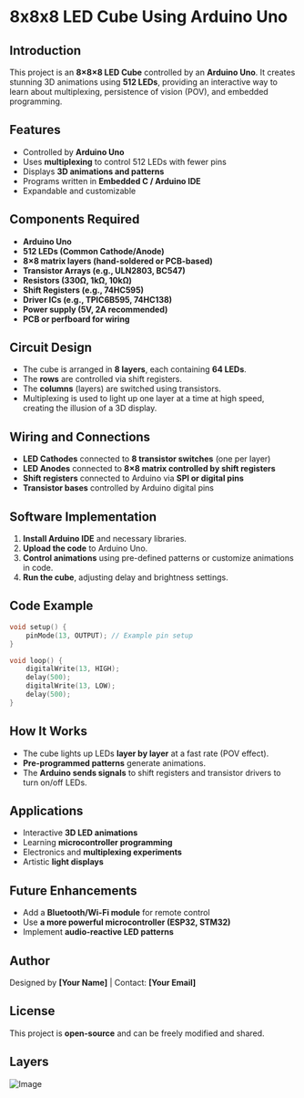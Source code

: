 # 8x8x8 LED Cube Using Arduino Uno

## Introduction
This project is an **8×8×8 LED Cube** controlled by an **Arduino Uno**. It creates stunning 3D animations using **512 LEDs**, providing an interactive way to learn about multiplexing, persistence of vision (POV), and embedded programming.

## Features
- Controlled by **Arduino Uno**
- Uses **multiplexing** to control 512 LEDs with fewer pins
- Displays **3D animations and patterns**
- Programs written in **Embedded C / Arduino IDE**
- Expandable and customizable

## Components Required
- **Arduino Uno**
- **512 LEDs (Common Cathode/Anode)**
- **8×8 matrix layers (hand-soldered or PCB-based)**
- **Transistor Arrays (e.g., ULN2803, BC547)**
- **Resistors (330Ω, 1kΩ, 10kΩ)**
- **Shift Registers (e.g., 74HC595)**
- **Driver ICs (e.g., TPIC6B595, 74HC138)**
- **Power supply (5V, 2A recommended)**
- **PCB or perfboard for wiring**

## Circuit Design
- The cube is arranged in **8 layers**, each containing **64 LEDs**.
- The **rows** are controlled via shift registers.
- The **columns** (layers) are switched using transistors.
- Multiplexing is used to light up one layer at a time at high speed, creating the illusion of a 3D display.

## Wiring and Connections
- **LED Cathodes** connected to **8 transistor switches** (one per layer)
- **LED Anodes** connected to **8×8 matrix controlled by shift registers**
- **Shift registers** connected to Arduino via **SPI or digital pins**
- **Transistor bases** controlled by Arduino digital pins

## Software Implementation
1. **Install Arduino IDE** and necessary libraries.
2. **Upload the code** to Arduino Uno.
3. **Control animations** using pre-defined patterns or customize animations in code.
4. **Run the cube**, adjusting delay and brightness settings.

## Code Example
```cpp
void setup() {
    pinMode(13, OUTPUT); // Example pin setup
}

void loop() {
    digitalWrite(13, HIGH);
    delay(500);
    digitalWrite(13, LOW);
    delay(500);
}
```

## How It Works
- The cube lights up LEDs **layer by layer** at a fast rate (POV effect).
- **Pre-programmed patterns** generate animations.
- The **Arduino sends signals** to shift registers and transistor drivers to turn on/off LEDs.

## Applications
- Interactive **3D LED animations**
- Learning **microcontroller programming**
- Electronics and **multiplexing experiments**
- Artistic **light displays**

## Future Enhancements
- Add a **Bluetooth/Wi-Fi module** for remote control
- Use **a more powerful microcontroller (ESP32, STM32)**
- Implement **audio-reactive LED patterns**

## Author
Designed by **[Your Name]** | Contact: **[Your Email]**

## License
This project is **open-source** and can be freely modified and shared.

## Layers
![Image](https://github.com/user-attachments/assets/1ff64001-f257-43d8-9498-56b94779b121)

